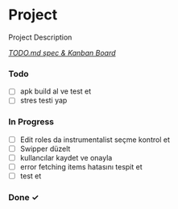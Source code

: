 # Project

Project Description

<em>[TODO.md spec & Kanban Board](https://bit.ly/3fCwKfM)</em>

### Todo

- [ ] apk build al ve test et  
- [ ] stres testi yap  

### In Progress

- [ ] Edit roles da instrumentalist seçme kontrol et  
- [ ] Swipper düzelt  
- [ ] kullancılar kaydet ve onayla  
- [ ] error fetching items hatasını tespit et  
- [ ] test et  

### Done ✓


